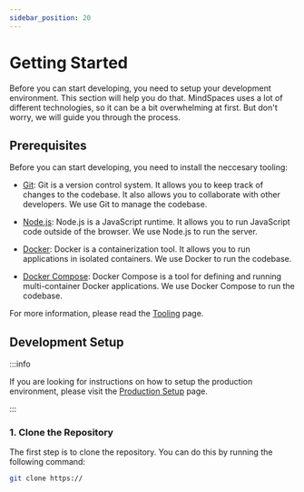 ```yaml
---
sidebar_position: 20
---
```


# Getting Started

Before you can start developing, you need to setup your development environment. This section will help you do that. MindSpaces uses a lot of different technologies, so it can be a bit overwhelming at first. But don't worry, we will guide you through the process.

## Prerequisites

Before you can start developing, you need to install the neccesary tooling:

- [Git](https://git-scm.com/): Git is a version control system. It allows you to keep track of changes to the codebase. It also allows you to collaborate with other developers. We use Git to manage the codebase.

- [Node.js](https://nodejs.org/en/): Node.js is a JavaScript runtime. It allows you to run JavaScript code outside of the browser. We use Node.js to run the server.

- [Docker](https://www.docker.com/): Docker is a containerization tool. It allows you to run applications in isolated containers. We use Docker to run the codebase.

- [Docker Compose](https://docs.docker.com/compose/): Docker Compose is a tool for defining and running multi-container Docker applications. We use Docker Compose to run the codebase.

For more information, please read the [Tooling](../development/tooling/index.md) page.

## Development Setup

:::info

If you are looking for instructions on how to setup the production environment, please visit the [Production Setup](/community/getting-started) page.

:::

### 1. Clone the Repository

The first step is to clone the repository. You can do this by running the following command:

```bash
git clone https://
```
